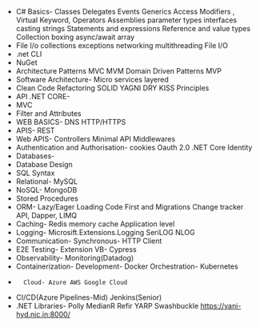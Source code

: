 

-	C# Basics- Classes Delegates Events Generics Access Modifiers , Virtual Keyword, Operators Assemblies parameter types interfaces casting strings Statements and expressions Reference and value types Collection boxing async/await array 
-	File I/o collections exceptions networking multithreading File I/O
-	.net CLI
-	NuGet
-	Architecture Patterns MVC MVM Domain Driven Patterns MVP
-	Software Architecture- Micro services layered
-	Clean Code Refactoring SOLID YAGNI DRY KISS Principles 
-	API .NET CORE- 
-	MVC
-	Filter and Attributes
-	WEB BASICS- DNS HTTP/HTTPS
-	APIS- REST
-	Web APIS- Controllers Minimal API
	Middlewares
-	Authentication and Authorisation- cookies Oauth 2.0 .NET Core Identity
-	Databases-
-	Database Design
-	SQL Syntax
-	Relational- MySQL
-	NoSQL- MongoDB
-	Stored Procedures
-	ORM- Lazy/Eager Loading Code First and Migrations Change tracker API, Dapper, LIMQ
-	Caching- Redis memory cache Application level
-	Logging- Microsift.Extensions.Logging SeriLOG NLOG
-	Communication- Synchronous- HTTP Client
-	E2E Testing- Extension VB- Cypress
-	Observability- Monitoring(Datadog)
-	Containerization- Development- Docker Orchestration- Kubernetes
-		Cloud- Azure AWS Google Cloud
-	CI/CD(Azure Pipelines-Mid) Jenkins(Senior)
-	.NET Libraries- Polly MedianR Refir YARP Swashbuckle
https://vani-hyd.nic.in:8000/
